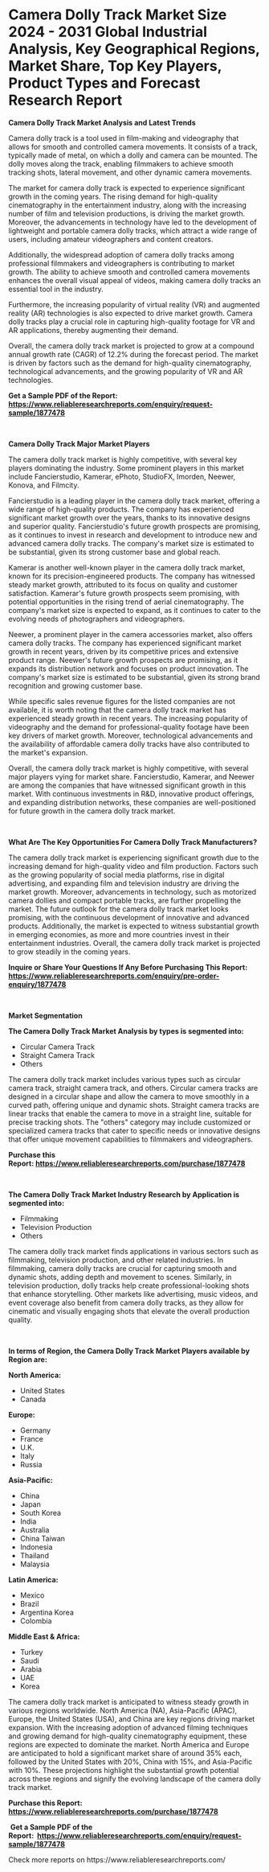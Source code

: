 <p><h1>Camera Dolly Track Market Size 2024 - 2031 Global Industrial Analysis, Key Geographical Regions, Market Share, Top Key Players, Product Types and Forecast Research Report</h1></p><p><strong>Camera Dolly Track Market Analysis and Latest Trends</strong></p>
<p><p>Camera dolly track is a tool used in film-making and videography that allows for smooth and controlled camera movements. It consists of a track, typically made of metal, on which a dolly and camera can be mounted. The dolly moves along the track, enabling filmmakers to achieve smooth tracking shots, lateral movement, and other dynamic camera movements.</p><p>The market for camera dolly track is expected to experience significant growth in the coming years. The rising demand for high-quality cinematography in the entertainment industry, along with the increasing number of film and television productions, is driving the market growth. Moreover, the advancements in technology have led to the development of lightweight and portable camera dolly tracks, which attract a wide range of users, including amateur videographers and content creators.</p><p>Additionally, the widespread adoption of camera dolly tracks among professional filmmakers and videographers is contributing to market growth. The ability to achieve smooth and controlled camera movements enhances the overall visual appeal of videos, making camera dolly tracks an essential tool in the industry.</p><p>Furthermore, the increasing popularity of virtual reality (VR) and augmented reality (AR) technologies is also expected to drive market growth. Camera dolly tracks play a crucial role in capturing high-quality footage for VR and AR applications, thereby augmenting their demand.</p><p>Overall, the camera dolly track market is projected to grow at a compound annual growth rate (CAGR) of 12.2% during the forecast period. The market is driven by factors such as the demand for high-quality cinematography, technological advancements, and the growing popularity of VR and AR technologies.</p></p>
<p><strong>Get a Sample PDF of the Report:&nbsp; <a href="https://www.reliableresearchreports.com/enquiry/request-sample/1877478">https://www.reliableresearchreports.com/enquiry/request-sample/1877478</a></strong></p>
<p>&nbsp;</p>
<p><strong>Camera Dolly Track Major Market Players</strong></p>
<p><p>The camera dolly track market is highly competitive, with several key players dominating the industry. Some prominent players in this market include Fancierstudio, Kamerar, ePhoto, StudioFX, Imorden, Neewer, Konova, and Filmcity.</p><p>Fancierstudio is a leading player in the camera dolly track market, offering a wide range of high-quality products. The company has experienced significant market growth over the years, thanks to its innovative designs and superior quality. Fancierstudio's future growth prospects are promising, as it continues to invest in research and development to introduce new and advanced camera dolly tracks. The company's market size is estimated to be substantial, given its strong customer base and global reach.</p><p>Kamerar is another well-known player in the camera dolly track market, known for its precision-engineered products. The company has witnessed steady market growth, attributed to its focus on quality and customer satisfaction. Kamerar's future growth prospects seem promising, with potential opportunities in the rising trend of aerial cinematography. The company's market size is expected to expand, as it continues to cater to the evolving needs of photographers and videographers.</p><p>Neewer, a prominent player in the camera accessories market, also offers camera dolly tracks. The company has experienced significant market growth in recent years, driven by its competitive prices and extensive product range. Neewer's future growth prospects are promising, as it expands its distribution network and focuses on product innovation. The company's market size is estimated to be substantial, given its strong brand recognition and growing customer base.</p><p>While specific sales revenue figures for the listed companies are not available, it is worth noting that the camera dolly track market has experienced steady growth in recent years. The increasing popularity of videography and the demand for professional-quality footage have been key drivers of market growth. Moreover, technological advancements and the availability of affordable camera dolly tracks have also contributed to the market's expansion.</p><p>Overall, the camera dolly track market is highly competitive, with several major players vying for market share. Fancierstudio, Kamerar, and Neewer are among the companies that have witnessed significant growth in this market. With continuous investments in R&D, innovative product offerings, and expanding distribution networks, these companies are well-positioned for future growth in the camera dolly track market.</p></p>
<p>&nbsp;</p>
<p><strong>What Are The Key Opportunities For Camera Dolly Track Manufacturers?</strong></p>
<p><p>The camera dolly track market is experiencing significant growth due to the increasing demand for high-quality video and film production. Factors such as the growing popularity of social media platforms, rise in digital advertising, and expanding film and television industry are driving the market growth. Moreover, advancements in technology, such as motorized camera dollies and compact portable tracks, are further propelling the market. The future outlook for the camera dolly track market looks promising, with the continuous development of innovative and advanced products. Additionally, the market is expected to witness substantial growth in emerging economies, as more and more countries invest in their entertainment industries. Overall, the camera dolly track market is projected to grow steadily in the coming years.</p></p>
<p><strong>Inquire or Share Your Questions If Any Before Purchasing This Report: <a href="https://www.reliableresearchreports.com/enquiry/pre-order-enquiry/1877478">https://www.reliableresearchreports.com/enquiry/pre-order-enquiry/1877478</a></strong></p>
<p>&nbsp;</p>
<p><strong>Market Segmentation</strong></p>
<p><strong>The Camera Dolly Track Market Analysis by types is segmented into:</strong></p>
<p><ul><li>Circular Camera Track</li><li>Straight Camera Track</li><li>Others</li></ul></p>
<p><p>The camera dolly track market includes various types such as circular camera track, straight camera track, and others. Circular camera tracks are designed in a circular shape and allow the camera to move smoothly in a curved path, offering unique and dynamic shots. Straight camera tracks are linear tracks that enable the camera to move in a straight line, suitable for precise tracking shots. The "others" category may include customized or specialized camera tracks that cater to specific needs or innovative designs that offer unique movement capabilities to filmmakers and videographers.</p></p>
<p><strong>Purchase this Report:&nbsp;<a href="https://www.reliableresearchreports.com/purchase/1877478">https://www.reliableresearchreports.com/purchase/1877478</a></strong></p>
<p>&nbsp;</p>
<p><strong>The Camera Dolly Track Market Industry Research by Application is segmented into:</strong></p>
<p><ul><li>Filmmaking</li><li>Television Production</li><li>Others</li></ul></p>
<p><p>The camera dolly track market finds applications in various sectors such as filmmaking, television production, and other related industries. In filmmaking, camera dolly tracks are crucial for capturing smooth and dynamic shots, adding depth and movement to scenes. Similarly, in television production, dolly tracks help create professional-looking shots that enhance storytelling. Other markets like advertising, music videos, and event coverage also benefit from camera dolly tracks, as they allow for cinematic and visually engaging shots that elevate the overall production quality.</p></p>
<p>&nbsp;</p>
<p><strong>In terms of Region, the Camera Dolly Track Market Players available by Region are:</strong></p>
<p>
    <p> <strong> North America: </strong>
        <ul>
            <li>United States</li>
            <li>Canada</li>
        </ul>
        </p> 
    <p> <strong> Europe: </strong>
        <ul>
            <li>Germany</li>
            <li>France</li>
            <li>U.K.</li>
            <li>Italy</li>
            <li>Russia</li>
        </ul>
        </p> 
    <p> <strong> Asia-Pacific: </strong>
        <ul>
            <li>China</li>
            <li>Japan</li>
            <li>South Korea</li>
            <li>India</li>
            <li>Australia</li>
            <li>China Taiwan</li>
            <li>Indonesia</li>
            <li>Thailand</li>
            <li>Malaysia</li>
        </ul>
        </p> 
    <p> <strong> Latin America: </strong>
        <ul>
            <li>Mexico</li>
            <li>Brazil</li>
            <li>Argentina Korea</li>
            <li>Colombia</li>
        </ul>
        </p> 
    <p> <strong> Middle East & Africa: </strong>
        <ul>
            <li>Turkey</li>
            <li>Saudi</li>
            <li>Arabia</li>
            <li>UAE</li>
            <li>Korea</li>
        </ul>
    </p>
    </p>
<p><p>The camera dolly track market is anticipated to witness steady growth in various regions worldwide. North America (NA), Asia-Pacific (APAC), Europe, the United States (USA), and China are key regions driving market expansion. With the increasing adoption of advanced filming techniques and growing demand for high-quality cinematography equipment, these regions are expected to dominate the market. North America and Europe are anticipated to hold a significant market share of around 35% each, followed by the United States with 20%, China with 15%, and Asia-Pacific with 10%. These projections highlight the substantial growth potential across these regions and signify the evolving landscape of the camera dolly track market.</p></p>
<p><strong>Purchase this Report: <a href="https://www.reliableresearchreports.com/purchase/1877478">https://www.reliableresearchreports.com/purchase/1877478</a></strong></p>
<p>&nbsp;<strong>Get a Sample PDF of the Report:&nbsp;&nbsp;<a href="https://www.reliableresearchreports.com/enquiry/request-sample/1877478">https://www.reliableresearchreports.com/enquiry/request-sample/1877478</a></strong></p>
<p><strong></strong></p>
<p>Check more reports on https://www.reliableresearchreports.com/</p>